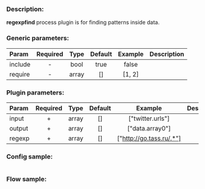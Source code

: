 ### Description:

**regexpfind** process plugin is for finding patterns inside data.


### Generic parameters:

| Param   | Required | Type  | Default | Example | Description |
|:--------|:--------:|:-----:|:-------:|:-------:|:------------|
| include |    -     | bool  |  true   |  false  |             |
| require |    -     | array |   []    | [1, 2]  |             |


### Plugin parameters:

| Param  | Required | Type  | Default |         Example          | Description |
|:-------|:--------:|:-----:|:-------:|:------------------------:|:------------|
| input  |    +     | array |   []    |     ["twitter.urls"]     |             |
| output |    +     | array |   []    |     ["data.array0"]      |             |
| regexp |    +     | array |   []    | ["http://go.tass.ru/.*"] |             |

### Config sample:

```toml

```

### Flow sample:

```yaml
```